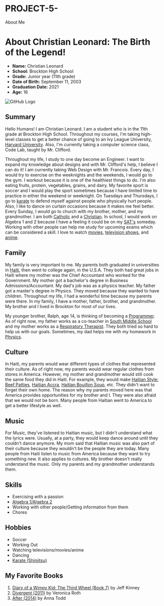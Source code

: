 # PROJECT-5-
About Me

# About Christian Leonard: The Birth of the Legend!

 - **Name:** Christian Leonard 
 - **School:** Brockton High School 
 - **Grade:** Junior year (11th grade)
 - **Date of Birth:** September 11, 2003
 - **Graduation Date:** 2021
 - **Age:** 16
 
![GitHub Logo](https://t2gospel.files.wordpress.com/2015/01/christian.jpg)


## Summary
Hello Humans! I am Christian Leonard. I am a student who is in the 11th grade at Brockton High School. Throughout my courses, I'm taking high-level classes to get a better chance of going to an Ivy League University, [Harvard University](https://www.harvard.edu/). Also, I'm currently taking a computer science class, Code Lab, taught by Mr. Clifford.  

Throughout my life, I study to one day become an Engineer. I want to expand my knowledge about designs and with Mr. Clifford's help, I believe I can do it! I am currently taking Web Design with Mr. Francois. Every day, I would try to exercise on the weeknights and the weekends, I would go to the gym. I workout because it is one of the healthiest things to do. I'm also eating fruits, protein, vegetables, grains, and dairy. My favorite sport is soccer and I would play the sport sometimes because I have limited time to practice in either the weekend or weeknight. On Tuesdays and Thursdays, I go to [karate](http://www.americancadrekarate.com/) to defend myself against people who physically hurt people. Also, I like to dance on curtain occasions because it makes me feel better. Every Sunday, I would go to church with my brother, mother, and my grandmother. I am both [Catholic](https://stoughtoncatholic.org/) and a [Christian](https://www.christianity.com/). In school, I would work on Algebra 1 and 2 because I have a feeling it could be on my [SAT's](https://signup.collegeboard.org/accepted-everywhere/?gclid=Cj0KCQjw0IDtBRC6ARIsAIA5gWuqWVFW__ywBT6WZsZGGaSxMgrfK0AGLImlsYlJQutUg35pAzINWZ8aAjN-EALw_wcB&s_kwcid=AL!4330!3!344858223035!e!!g!!sat%27s&ef_id=Cj0KCQjw0IDtBRC6ARIsAIA5gWuqWVFW__ywBT6WZsZGGaSxMgrfK0AGLImlsYlJQutUg35pAzINWZ8aAjN-EALw_wcB:G:s&s_kwcid=AL!4330!3!344858223035!e!!g!!sat%27s) someday. Working with other people can help me study for upcoming exams which can be considered a skill. I love to watch [movies](https://www.amctheatres.com/movies), [television shows](https://www.netflix.com/browse/genre/83), and [anime](https://www.netflix.com/browse/genre/7424). 

## Family
My family is very important to me. My parents both graduated in universities in [Haiti](https://finca.org/where-we-work/latin-america/haiti/?gclid=Cj0KCQjw0IDtBRC6ARIsAIA5gWsjQD2I_knbDOg0QBFjmfIawjsrjt-6EobZVT149Pvt6dbkSzHw0nYaAj-uEALw_wcB), then went to college again, in the U.S.A. They both had great jobs in Haiti where my mother was the Chief Accountant who worked for the Government. My mother got a bachelor's degree in Business Admissions/Accountant. My dad's job was as a physics teacher. My father got a master's degree in Physics. They moved because they wanted to have children. Throughout my life, I had a wonderful time because my parents were there. In my family, I have a mother, father, brother, and grandmother. My brother and I lived in Brockton for most of our lives. 

My younger brother, Ralph, age 14, is thinking of becoming a [Programmer](https://www.thebalancecareers.com/computer-programmer-job-description-salary-and-skills-2061823). As of right now, my father works as a co-teacher in [South Middle School](https://www.bpsma.org/schools/middle-schools/south) and my mother works as a [Respiratory Therapist](http://www.aarc.org/careers/how-to-become-an-rt/). They both tried so hard to help us with our goals. Sometimes, my dad helps me with my homework in [Physics](https://www.khanacademy.org/science/physics).

## Culture
In Haiti, my parents would wear different types of clothes that represented their culture. As of right now, my parents would wear regular clothes from stores in America. However, my mother and grandmother would still cook the same food they did in Haiti. For example, they would make [Haitian Style: Beef Patties](https://www.allrecipes.com/recipe/255839/haitian-beef-patties/), [Haitian Accra](https://www.caribbeangreenliving.com/how-to-make-haitian-accra-an-updated-version/), [Haitian Bouillon Soup](https://www.caribbeangreenliving.com/bouillon-beef-and-veggies-soup-2/), etc.  They didn't want to forget their own home. The reason why my parents moved here was that America provides opportunities for my brother and I. They were also afraid that we would not be born. Many people from Haitian went to America to get a better lifestyle as well.



## Music
For Music, they've listened to Haitian music, but I didn't understand what the lyrics were. Usually, at a party, they would keep dance around until they couldn't dance anymore. My mom said that Haitian music was also part of their culture because they wouldn't be the people they are today. Many people from Haiti listen to music from America because they want to try something new. It also applies to cultures. My brother doesn't really understand the music. Only my parents and my grandmother understands them. 


## Skills

 - Exercising with a passion
 - [Algebra 1/Algebra 2](https://www.khanacademy.org/math/algebra-home) 
 - Working with other people/Getting information from them
 - Chores 


## Hobbies
 - Soccer
 - Working Out 
 - Watching televisions/movies/anime 
 - Dancing 
 - [Karate (Shinjitsu)](http://www.americancadrekarate.com/)
 
 

## My Favorite Books

 1. [Diary of a Wimpy Kid: The Third Wheel (Book 7)](https://www.abebooks.com/Third-Wheel-Diary-Wimpy-Kid-book/21796745791/bd?cm_mmc=ggl-_-US_Shopp_Trade-_-new-_-naa&gclid=Cj0KCQjw0IDtBRC6ARIsAIA5gWvB6lY1feFLD-VD2fm-CjniSGGJB2Jm2LK7J8oa8feYj0QhknScQjgaAgtoEALw_wcB) by Jeff Kinney 
 2. [Divergent (2011)](https://www.google.com/shopping/product/5007035894227365229?q=Divergent%20%28novel%29&sxsrf=ACYBGNR-UbQLUMkKpnkVoVyRWq7otFWPzw:1570784248316&biw=2133&bih=1052&prds=epd:7206561282306324784,prmr:3&sa=X&ved=0ahUKEwiX8fKX7JPlAhVhT98KHY2HAWgQ8wIIuwM) by Veronica Roth
 3. [After (2014)](https://www.barnesandnoble.com/w/after-anna-todd/1119740432?ean=9781476792484&st=PLA&sid=BNB_ADL%20Core%20Top%20EAN%20%20Desktop%20High&sourceId=PLAGoNA&dpid=tdtve346c&2sid=Google_c&gclid=Cj0KCQjw0IDtBRC6ARIsAIA5gWv_mYtK5sBTNiKVPqFmO5f7D9mtuXXv0fuemjwSifuyx7xfvT0NSFoaAhwPEALw_wcB#/) by Anna Todd 

